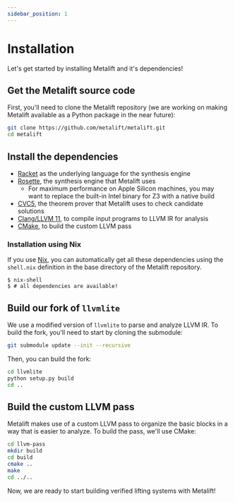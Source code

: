 ```yaml
---
sidebar_position: 1
---
```


# Installation
Let's get started by installing Metalift and it's dependencies!

## Get the Metalift source code
First, you'll need to clone the Metalift repository (we are working on making Metalift available as a Python package in the near future):

```bash
git clone https://github.com/metalift/metalift.git
cd metalift
```

## Install the dependencies
- [Racket](https://racket-lang.org) as the underlying language for the synthesis engine
- [Rosette](https://github.com/emina/rosette), the synthesis engine that Metalift uses
  - For maximum performance on Apple Silicon machines, you may want to replace the built-in Intel binary for Z3 with a native build
- [CVC5](https://cvc5.github.io/), the theorem prover that Metalift uses to check candidate solutions
- [Clang/LLVM 11](https://llvm.org), to compile input programs to LLVM IR for analysis
- [CMake](https://cmake.org/), to build the custom LLVM pass

### Installation using Nix
If you use [Nix](https://nixos.org/), you can automatically get all these dependencies using the `shell.nix` definition in the base directory of the Metalift repository.

```
$ nix-shell
$ # all dependencies are available!
```

## Build our fork of `llvmlite`
We use a modified version of `llvmlite` to parse and analyze LLVM IR. To build the fork, you'll need to start by cloning the submodule:

```bash
git submodule update --init --recursive
```

Then, you can build the fork:

```bash
cd llvmlite
python setup.py build
cd ..
```

## Build the custom LLVM pass
Metalift makes use of a custom LLVM pass to organize the basic blocks in a way that is easier to analyze. To build the pass, we'll use CMake:

```bash
cd llvm-pass
mkdir build
cd build
cmake ..
make 
cd ../..
```

Now, we are ready to start building verified lifting systems with Metalift!
